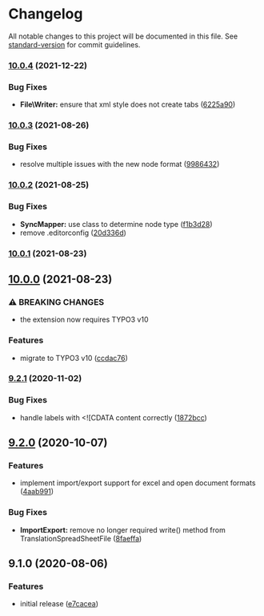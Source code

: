 # Changelog

All notable changes to this project will be documented in this file. See [standard-version](https://github.com/conventional-changelog/standard-version) for commit guidelines.

### [10.0.4](https://github.com/labor-digital/typo3-translation-utils/compare/v10.0.3...v10.0.4) (2021-12-22)


### Bug Fixes

* **File\Writer:** ensure that xml style does not create tabs ([6225a90](https://github.com/labor-digital/typo3-translation-utils/commit/6225a9061d93c0189c46cc67dc147fc465fe3d99))

### [10.0.3](https://github.com/labor-digital/typo3-translation-utils/compare/v10.0.2...v10.0.3) (2021-08-26)


### Bug Fixes

* resolve multiple issues with the new node format ([9986432](https://github.com/labor-digital/typo3-translation-utils/commit/9986432507114fa475bdefd18ded9c55e4b724cd))

### [10.0.2](https://github.com/labor-digital/typo3-translation-utils/compare/v10.0.1...v10.0.2) (2021-08-25)


### Bug Fixes

* **SyncMapper:** use class to determine node type ([f1b3d28](https://github.com/labor-digital/typo3-translation-utils/commit/f1b3d28c5dac3a5a8dac63a577ebc12935c9243f))
* remove .editorconfig ([20d336d](https://github.com/labor-digital/typo3-translation-utils/commit/20d336d2b6882e2227e862e184b0728b1f311a28))

### [10.0.1](https://github.com/labor-digital/typo3-translation-utils/compare/v10.0.0...v10.0.1) (2021-08-23)

## [10.0.0](https://github.com/labor-digital/typo3-translation-utils/compare/v9.2.1...v10.0.0) (2021-08-23)

### ⚠ BREAKING CHANGES

* the extension now requires TYPO3 v10

### Features

* migrate to TYPO3 v10 ([ccdac76](https://github.com/labor-digital/typo3-translation-utils/commit/ccdac7625cc7b32b030ba856fca8e516cb2fdc7b))

### [9.2.1](https://github.com/labor-digital/typo3-translation-utils/compare/v9.2.0...v9.2.1) (2020-11-02)

### Bug Fixes

* handle labels with <![CDATA content
  correctly ([1872bcc](https://github.com/labor-digital/typo3-translation-utils/commit/1872bcc8d2d782215e04b7055a530a763fa8ad6e))

## [9.2.0](https://github.com/labor-digital/typo3-translation-utils/compare/v9.1.0...v9.2.0) (2020-10-07)

### Features

* implement import/export support for excel and open document
  formats ([4aab991](https://github.com/labor-digital/typo3-translation-utils/commit/4aab99180908cc23d5abdf6bf78b2876de39a922))

### Bug Fixes

* **ImportExport:** remove no longer required write() method from
  TranslationSpreadSheetFile ([8faeffa](https://github.com/labor-digital/typo3-translation-utils/commit/8faeffaa069beba0bbb23cb11625c434d4956e13))

## 9.1.0 (2020-08-06)

### Features

* initial release ([e7cacea](https://github.com/labor-digital/typo3-translation-utils/commit/e7cacea5e58355964efdaa7840fe4b76b38b72cf))
